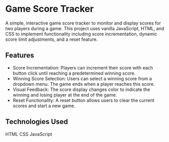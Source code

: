 # Game Score Tracker

A simple, interactive game score tracker to monitor and display scores for two players during a game. This project uses vanilla JavaScript, HTML, and CSS to implement functionality including score incrementation, dynamic score limit adjustments, and a reset feature.

## Features
- Score Incrementation: Players can increment their score with each button click until reaching a predetermined winning score.
- Winning Score Selection: Users can select a winning score from a dropdown menu. The game ends when a player reaches this score.
- Visual Feedback: The score display changes color to indicate the winning and losing player at the end of the game.
- Reset Functionality: A reset button allows users to clear the current scores and start a new game.


## Technologies Used
HTML
CSS
JavaScript
